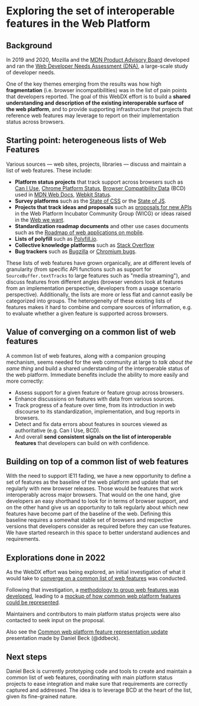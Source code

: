 # Exploring the set of interoperable features in the Web Platform

## Background

In 2019 and 2020, Mozilla and the [MDN Product Advisory Board](https://developer.mozilla.org/en-US/docs/MDN/MDN_Product_Advisory_Board/Membership) developed and ran the [Web Developer Needs Assessment (DNA)](https://insights.developer.mozilla.org/), a large-scale study of developer needs.

One of the key themes emerging from the results was how high **fragmentation** (i.e. browser incompatibilities) was in the list of pain points that developers reported. The goal of this WebDX effort is to build a **shared understanding and description of the existing interoperable surface of the web platform**, and to provide supporting infrastructure that projects that reference web features may leverage to report on their implementation status across browsers.


## Starting point: heterogeneous lists of Web Features

Various sources &mdash;&nbsp;web sites, projects, libraries&nbsp;&mdash; discuss and maintain a list of web features. These include:

* **Platform status projects** that track support across browsers such as [Can I Use](https://caniuse.com/), [Chrome Platform Status](https://chromestatus.com/), [Browser Compatibility Data](https://github.com/mdn/browser-compat-data) (BCD) used in [MDN Web Docs](https://developer.mozilla.org/), [Webkit Status](https://webkit.org/status/).
* **Survey platforms** such as the [State of CSS](https://2021.stateofcss.com/en-US/features) or the [State of JS](https://2021.stateofjs.com/en-US/features/browser-apis/).
* **Projects that track ideas and proposals** such as [proposals for new APIs](https://github.com/WICG/proposals/issues) in the Web Platform Incubator Community Group (WICG) or ideas raised in the [Web we want](https://webwewant.fyi/).
* **Standardization roadmap documents** and other use cases documents such as the [Roadmap of web applications on mobile](https://w3c.github.io/web-roadmaps/mobile/).
* **Lists of polyfill** such as [Polyfill.io](https://polyfill.io/v3/url-builder/).
* **Collective knowledge platforms** such as [Stack Overflow](https://stackoverflow.com/)
* **Bug trackers** such as [Bugzilla](https://bugzilla.mozilla.org/home) or [Chromium bugs](https://bugs.chromium.org/p/chromium/issues/list).

These lists of web features have grown organically, are at different levels of granularity (from specific API functions such as support for `SourceBuffer.textTracks` to large features such as "media streaming"), and discuss features from different angles (browser vendors look at features from an implementation perspective, developers from a usage scenario perspective). Additionally, the lists are more or less flat and cannot easily be categorized into groups. The heterogeneity of these existing lists of features makes it hard to combine and compare sources of information, e.g. to evaluate whether a given feature is supported across browsers.


## Value of converging on a common list of web features

A common list of web features, along with a companion grouping mechanism, seems needed for the web community at large to *talk about the same thing* and build a shared understanding of the interoperable status of the web platform. Immediate benefits include the ability to more easily and more correctly:

* Assess support for a given feature or feature group across browsers.
* Enhance discussions on features with data from various sources.
* Track progress of a feature over time, from its introduction in web discourse to its standardization, implementation, and bug reports in browsers.
* Detect and fix data errors about features in sources viewed as authoritative (e.g. Can I Use, BCD).
* And overall **send consistent signals on the list of interoperable features** that developers can build on with confidence.

## Building on top of a common list of web features

With the need to support IE11 fading, we have a new opportunity to define a set of features as the baseline of the web platform and update that set regularly with new browser releases. Those would be features that work interoperably across major browsers. That would on the one hand, give developers an easy shorthand to look for in terms of browser support, and on the other hand give us an opportunity to talk regularly about which new features have become part of the baseline of the web. Defining this baseline requires a somewhat stable set of browsers and respective versions that developers consider as required before they can use features. We have started research in this space to better understand audiences and requirements. 

## Explorations done in 2022

As the WebDX effort was being explored, an initial investigation of what it would take to [converge on a common list of web features](https://github.com/web-platform-dx/feature-set/blob/main/towards-features.md#towards-a-common-list-of-web-features) was conducted.

Following that investigation, a [methodology to group web features was developed](https://docs.google.com/document/d/1XjYQybcbOGPKxQnxtIp8C9iXYZBTlczvst5VVn83ty0/edit), leading to a [mockup of how common web platform features could be represented](https://github.com/ddbeck/common-web-feature-mockup/#common-web-platform-feature-representation-mockup-wip).

Maintainers and contributors to main platform status projects were also contacted to seek input on the proposal.

Also see the [Common web platform feature representation update](https://docs.google.com/presentation/d/1bctHvvVJtdLZ5RmprdmyDI5cqXBtYanDqtH95nQU4I8) presentation made by Daniel Beck (@ddbeck).


## Next steps

Daniel Beck is currently prototyping code and tools to create and maintain a common list of web features, coordinating with main platform status projects to ease integration and make sure that requirements are correctly captured and addressed. The idea is to leverage BCD at the heart of the list, given its fine-grained nature.

